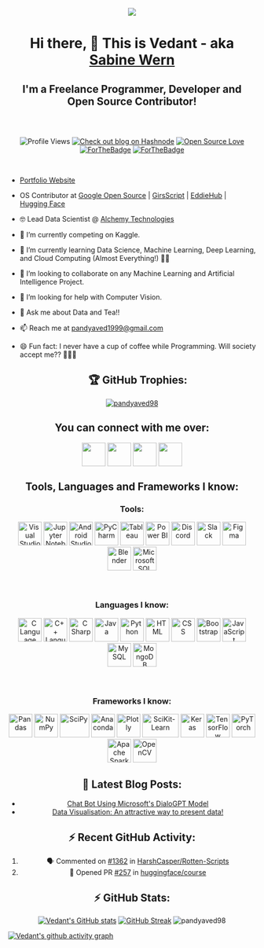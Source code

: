 <p align="center"><img src="https://user-images.githubusercontent.com/32775169/119956349-a356d380-bfbe-11eb-8831-59f46a2a9a14.png" /></p>
<div align="center">
  <h1><b>Hi there, 👋 This is Vedant - aka <a href="https://www.github.com/pandyaved98">Sabine Wern</a></b></h1>
  <h2><b>I'm a Freelance Programmer, Developer and Open Source Contributor!</b><h2>
</div>
    <br />
<div align="center">
  
![Profile Views](<https://komarev.com/ghpvc/?username=pandyaved98&label=Profile%20views&color=0e75b6&style=flat>)
[![Check out blog on Hashnode](https://img.shields.io/badge/Check%20blog-2962FF?logo=hashnode&logoColor=white)](https://hashnode.com/@sabinewern)
[![Open Source Love](https://badges.frapsoft.com/os/v2/open-source.svg?v=103)](https://github.com/pandyaved98)
<br />
[![ForTheBadge](https://forthebadge.com/images/badges/built-with-love.svg)](https://forthebadge.com)
[![ForTheBadge](https://forthebadge.com/images/badges/built-by-developers.svg)](https://forthebadge.com)
  
</div>
<br />

- [Portfolio Website](https://pandyaved98.github.io/Vedant)
- OS Contributor at [Google Open Source](https://opensource.google/) | [GirsScript](https://www.girlscript.tech/home) | [EddieHub](https://www.eddiehub.org/) | [Hugging Face](https://huggingface.co/)
- 🤓 Lead Data Scientist @ [Alchemy Technologies](https://alchemytech.ca/)
- 🔭 I’m currently competing on Kaggle.
- 🌱 I’m currently learning Data Science, Machine Learning, Deep Learning, and Cloud Computing (Almost Everything!) 👨‍💻
- 👯 I’m looking to collaborate on any Machine Learning and Artificial Intelligence Project.
- 🤔 I’m looking for help with Computer Vision.
- 💬 Ask me about Data and Tea!!
- 📫 Reach me at [pandyaved1999@gmail.com](mailto:pandyaved1999@gmail.com)
- 😄 Fun fact: I never have a cup of coffee while Programming. Will society accept me?? 🤣🤣🤣
    
    <div align="center">       <h2>🏆 GitHub Trophies:</h2>
  
<p align="center"><a href="https://github.com/ryo-ma/github-profile-trophy"><img align="center" src="https://github-profile-trophy.vercel.app/?username=pandyaved98" alt="pandyaved98" /></a></p>
      
</div>

<div align="center">
<h2 align="center"><b>You can connect with me over:</b></h2>

[<img align="center" height="48" width="48" target="blank" src="https://img.icons8.com/fluent/2x/twitter.png" style="color:#1DA1F2" />](https://www.twitter.com/MrVedPandya1)
[<img align="center" height="48" width="48" target="blank" src="https://img.icons8.com/fluent/2x/linkedin.png" style="color:#0A66C2" />](https://www.linkedin.com/in/vedant-pandya-662122135/)
[<img align="center" height="48" width="48" target="blank" src="https://img.icons8.com/bubbles/2x/github.png" style="color:#181717" />](https://www.github.com/pandyaved98)
[<img align="center" height="48" width="48" target="blank" src="https://img.icons8.com/color/2x/instagram-new.png" style="color:#E4405F" />](https://www.instagram.com/_sabine_wern_)
<br />
  </div>

<div align="center">
<h2 align="center"><b>Tools, Languages and Frameworks I know:</b></h2>
<h3 align="center"><b>Tools:</b></h3>
<img alt="Visual Studio Code" height="48" width="48" src="https://img.icons8.com/fluent/72/visual-studio-code-2019.png" />
<img alt="Jupyter Notebook" height="48" width="48" src="https://cdn.icon-icons.com/icons2/2699/PNG/128/jupyter_logo_icon_169452.png" />
<img alt="Android Studio" height="48" width="48" src="https://img.icons8.com/fluent/2x/android-os.png" />
<img alt="PyCharm" height="48" width="48" src="https://img.icons8.com/color/2x/pycharm.png" />
<img alt="Tableau" height="48" width="48" src="https://img.icons8.com/color/50/000000/tableau-software.png"/>
<img alt="Power BI" height="48" width="48" src="https://img.icons8.com/color/48/000000/power-bi.png"/>
<img alt="Discord" height="48" width="48" src="https://img.icons8.com/color/2x/discord-logo.png" />
<img alt="Slack" height="48" width="48" src="https://img.icons8.com/color/2x/slack-new.png" />
<img alt="Figma" height="48" width="48" src="https://img.icons8.com/color/2x/figma.png" />
<img alt="Blender" height="48" width="48" src="https://img.icons8.com/color/2x/blender-3d.png" />
<img alt="Microsoft SQL Server" height="48" width="48" src="https://img.icons8.com/color/2x/microsoft-sql-server.png" />

<br />
<br />
<br />


<h3 align="center"><b>Languages I know:</b></h3>
<img alt="C Language" height="48" width="48" src="https://img.icons8.com/color/2x/c-programming.png" />
<img alt="C++ Language" height="48" width="48" src="https://img.icons8.com/color/2x/c-plus-plus-logo.png" />
<img alt="C Sharp" height="48" width="48" src="https://img.icons8.com/color/2x/c-sharp-logo.png" />
<img alt="Java" height="48" width="48" src="https://img.icons8.com/color/2x/java-coffee-cup-logo.png" />
<img alt="Python" height="48" width="48" src="https://img.icons8.com/color/2x/python.png" />
<img alt="HTML" height="48" width="48" src="https://img.icons8.com/color/2x/html-5.png" />
<img alt="CSS" height="48" width="48" src="https://img.icons8.com/color/2x/css3.png" />
<img alt="Bootstrap" height="48" width="48" src="https://img.icons8.com/color/2x/bootstrap.png" />
<img alt="JavaScript" height="48" width="48" src="https://img.icons8.com/color/2x/javascript.png" />
<img alt="MySQL" height="48" width="48" src="https://img.icons8.com/fluent/2x/mysql-logo.png" />
<img alt="MongoDB" height="48" width="48" src="https://img.icons8.com/color/2x/mongodb.png" />

<br />
<br />
<br />

<h3 align="center"><b>Frameworks I know:</b></h3>

<img alt="Pandas" height="48" width="48" src="https://upload.wikimedia.org/wikipedia/commons/thumb/2/22/Pandas_mark.svg/135px-Pandas_mark.svg.png" />
<img alt="NumPy" height="48" width="48" src="https://www.vectorlogo.zone/logos/numpy/numpy-icon.svg" />
<img alt="SciPy" height="48" width="60" src="https://user-images.githubusercontent.com/32775169/119880661-196d2300-bf4a-11eb-821d-1ee9a0d29e03.png" />
<img alt="Anaconda" height="48" width="48" src="https://img.icons8.com/dusk/2x/anaconda.png" />
<img alt="Plotly" height="48" width="48" src="https://symbols.getvecta.com/stencil_92/6_plotly-icon.1827440fa5.svg" />
<img alt="SciKit-Learn" height="48" width="74" src="https://github.com/scikit-learn/scikit-learn/blob/main/doc/logos/scikit-learn-logo-notext.png" />
<img alt="Keras" height="48" width="48" src="https://upload.wikimedia.org/wikipedia/commons/thumb/a/ae/Keras_logo.svg/120px-Keras_logo.svg.png" />
<img alt="TensorFlow" height="48" width="48" src="https://img.icons8.com/color/2x/tensorflow.png" />
<img alt="PyTorch" height="48" width="48" src="https://symbols.getvecta.com/stencil_92/77_pytorch-icon.1c19d88dac.svg" />
<img alt="Apache Spark" height="48" width="48" src="https://symbols.getvecta.com/stencil_74/35_apache-spark.7899e844c8.svg" />
<img alt="OpenCV" height="48" width="48" src="https://pics.freeicons.io/uploads/icons/png/2084117441551941714-512.png" />

<br />
</div>
<h2 align="center"><b> 📕 Latest Blog Posts: </b></h2>
<div align="center">
  
<!-- BLOG-POST-LIST:START -->
- [Chat Bot Using Microsoft&#39;s DialoGPT Model](https://sabinewern.hashnode.dev/chat-bot-using-microsofts-dialogpt-model)
- [Data Visualisation: An attractive way to present data!](https://sabinewern.hashnode.dev/data-visualisation-an-attractive-way-to-present-data)
<!-- BLOG-POST-LIST:END -->
 
<h2 align="center"><b> ⚡ Recent GitHub Activity: </b></h2>

<!--START_SECTION:activity-->
1. 🗣 Commented on [#1362](https://github.com/HarshCasper/Rotten-Scripts/issues/1362) in [HarshCasper/Rotten-Scripts](https://github.com/HarshCasper/Rotten-Scripts)
2. 💪 Opened PR [#257](https://github.com/huggingface/course/pull/257) in [huggingface/course](https://github.com/huggingface/course)
<!--END_SECTION:activity-->

<h2 align="center"><b> ⚡ GitHub Stats: </b></h2>
    
[![Vedant's GitHub stats](https://github-readme-stats-sable-zeta.vercel.app/api?username=pandyaved98&theme=dark)](https://github.com/pandyaved98/github-readme-stats) [![GitHub Streak](https://github-readme-streak-stats.herokuapp.com?user=pandyaved98&theme=dark)](https://git.io/streak-stats) <img src="https://github-readme-stats.vercel.app/api/top-langs?username=pandyaved98&show_icons=true&locale=en&layout=compact&theme=dark" alt="pandyaved98" /> 
    </div>
[![Vedant's github activity graph](https://activity-graph.herokuapp.com/graph?username=pandyaved98&theme=react-dark)](https://github.com/pandyaved98)
